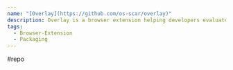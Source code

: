 ```yaml
---
name: "[Overlay](https://github.com/os-scar/overlay)"
description: Overlay is a browser extension helping developers evaluate open source packages before picking them
tags:
  - Browser-Extension
  - Packaging
---
```

#repo